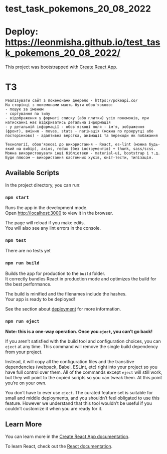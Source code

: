 # test_task_pokemons_20_08_2022
# Deploy: https://leonmisha.github.io/test_task_pokemons_20_08_2022/

This project was bootstrapped with [Create React App](https://github.com/facebook/create-react-app).

# ТЗ
```
Реалізувати сайт з покемонами джерело - https://pokeapi.co/
На сторінці з покемонами мають бути обов'язково:
- пошук за іменем
- сортування по типу
- відображення у форматі списку (або плитки) усіх покемонів, при натисканні має відкриватись детальна інформація
- у детальній інформації - обов'язкові поля - ім'я, зображення (фронт), вміння - moves, stats - пагінація (можна по прокрутці або посторінково) - адаптивна верстка, анімації та переходи як побажання

Технології, обов'язкові до використання - React, es-lint (можна будь-який на вибір), axios, redux (без інструментів) + thunk, sass/scss. Можна використовувати інші бібліотеки - material-ui, bootstrap і т.д. Буде плюсом – використання кастомних хуків, юніт-тести, типізація.
```
## Available Scripts

In the project directory, you can run:

### `npm start`

Runs the app in the development mode.\
Open [http://localhost:3000](http://localhost:3000) to view it in the browser.

The page will reload if you make edits.\
You will also see any lint errors in the console.

### `npm test`

There are no tests yet

### `npm run build`

Builds the app for production to the `build` folder.\
It correctly bundles React in production mode and optimizes the build for the best performance.

The build is minified and the filenames include the hashes.\
Your app is ready to be deployed!

See the section about [deployment](https://facebook.github.io/create-react-app/docs/deployment) for more information.

### `npm run eject`

**Note: this is a one-way operation. Once you `eject`, you can’t go back!**

If you aren’t satisfied with the build tool and configuration choices, you can `eject` at any time. This command will remove the single build dependency from your project.

Instead, it will copy all the configuration files and the transitive dependencies (webpack, Babel, ESLint, etc) right into your project so you have full control over them. All of the commands except `eject` will still work, but they will point to the copied scripts so you can tweak them. At this point you’re on your own.

You don’t have to ever use `eject`. The curated feature set is suitable for small and middle deployments, and you shouldn’t feel obligated to use this feature. However we understand that this tool wouldn’t be useful if you couldn’t customize it when you are ready for it.

## Learn More

You can learn more in the [Create React App documentation](https://facebook.github.io/create-react-app/docs/getting-started).

To learn React, check out the [React documentation](https://reactjs.org/).
